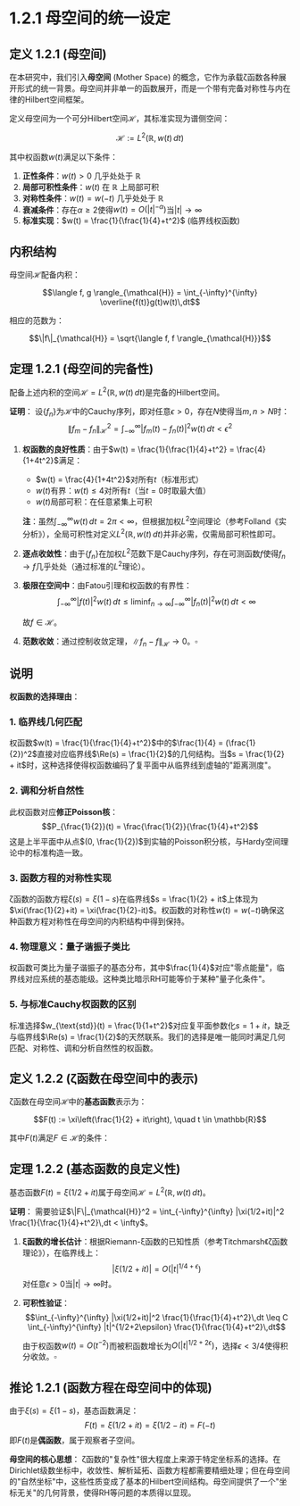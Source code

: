# 1.2.1 母空间的统一设定

## 定义 1.2.1 (母空间)

在本研究中，我们引入**母空间** (Mother Space) 的概念，它作为承载ζ函数各种展开形式的统一背景。母空间并非单一的函数展开，而是一个带有完备对称性与内在律的Hilbert空间框架。

定义母空间为一个可分Hilbert空间$\mathcal{H}$，其标准实现为谱侧空间：

$$\mathcal{H} := L^2(\mathbb{R}, w(t)\,dt)$$

其中权函数$w(t)$满足以下条件：

1. **正性条件**：$w(t) > 0$ 几乎处处于 $\mathbb{R}$
2. **局部可积性条件**：$w(t)$ 在 $\mathbb{R}$ 上局部可积
3. **对称性条件**：$w(t) = w(-t)$ 几乎处处于 $\mathbb{R}$
4. **衰减条件**：存在$\alpha \geq 2$使得$w(t) = O(|t|^{-\alpha})$当$|t| \to \infty$
5. **标准实现**：$w(t) = \frac{1}{\frac{1}{4}+t^2}$ (临界线权函数)

## 内积结构

母空间$\mathcal{H}$配备内积：

$$\langle f, g \rangle_{\mathcal{H}} = \int_{-\infty}^{\infty} \overline{f(t)}g(t)w(t)\,dt$$

相应的范数为：

$$\|f\|_{\mathcal{H}} = \sqrt{\langle f, f \rangle_{\mathcal{H}}}$$

## 定理 1.2.1 (母空间的完备性)

配备上述内积的空间$\mathcal{H} = L^2(\mathbb{R}, w(t)\,dt)$是完备的Hilbert空间。

**证明**：
设$\{f_n\}$为$\mathcal{H}$中的Cauchy序列，即对任意$\epsilon > 0$，存在$N$使得当$m,n > N$时：
$$\|f_m - f_n\|_{\mathcal{H}}^2 = \int_{-\infty}^{\infty} |f_m(t) - f_n(t)|^2 w(t)\,dt < \epsilon^2$$

1. **权函数的良好性质**：由于$w(t) = \frac{1}{\frac{1}{4}+t^2} = \frac{4}{1+4t^2}$满足：
   - $w(t) = \frac{4}{1+4t^2}$对所有$t$（标准形式）
   - $w(t)$有界：$w(t) \leq 4$对所有$t$（当$t=0$时取最大值）
   - $w(t)$局部可积：在任意紧集上可积
   
   **注**：虽然$\int_{-\infty}^{\infty} w(t)\,dt = 2\pi < \infty$，但根据加权$L^2$空间理论（参考Folland《实分析》），全局可积性对定义$L^2(\mathbb{R}, w(t)\,dt)$并非必需，仅需局部可积性即可。

2. **逐点收敛性**：由于$\{f_n\}$在加权$L^2$范数下是Cauchy序列，存在可测函数$f$使得$f_n \to f$几乎处处（通过标准的$L^2$理论）。

3. **极限在空间中**：由Fatou引理和权函数的有界性：
   $$\int_{-\infty}^{\infty} |f(t)|^2 w(t)\,dt \leq \liminf_{n \to \infty} \int_{-\infty}^{\infty} |f_n(t)|^2 w(t)\,dt < \infty$$
   
   故$f \in \mathcal{H}$。

4. **范数收敛**：通过控制收敛定理，$\|f_n - f\|_{\mathcal{H}} \to 0$。$\square$

## 说明

**权函数的选择理由**：

### 1. 临界线几何匹配
权函数$w(t) = \frac{1}{\frac{1}{4}+t^2}$中的$\frac{1}{4} = (\frac{1}{2})^2$直接对应临界线$\Re(s) = \frac{1}{2}$的几何结构。当$s = \frac{1}{2} + it$时，这种选择使得权函数编码了复平面中从临界线到虚轴的"距离测度"。

### 2. 调和分析自然性  
此权函数对应**修正Poisson核**：
$$P_{\frac{1}{2}}(t) = \frac{\frac{1}{2}}{\frac{1}{4}+t^2}$$
这是上半平面中从点$(0, \frac{1}{2})$到实轴的Poisson积分核，与Hardy空间理论中的标准构造一致。

### 3. 函数方程的对称性实现
ζ函数的函数方程$\xi(s) = \xi(1-s)$在临界线$s = \frac{1}{2} + it$上体现为$\xi(\frac{1}{2}+it) = \xi(\frac{1}{2}-it)$。权函数的对称性$w(t) = w(-t)$确保这种函数方程对称性在母空间的内积结构中得到保持。

### 4. 物理意义：量子谐振子类比
权函数可类比为量子谐振子的基态分布，其中$\frac{1}{4}$对应"零点能量"，临界线对应系统的基态能级。这种类比暗示RH可能等价于某种"量子化条件"。

### 5. 与标准Cauchy权函数的区别
标准选择$w_{\text{std}}(t) = \frac{1}{1+t^2}$对应复平面参数化$s = 1 + it$，缺乏与临界线$\Re(s) = \frac{1}{2}$的天然联系。我们的选择是唯一能同时满足几何匹配、对称性、调和分析自然性的权函数。

## 定义 1.2.2 (ζ函数在母空间中的表示)

ζ函数在母空间$\mathcal{H}$中的**基态函数**表示为：

$$F(t) := \xi\left(\frac{1}{2} + it\right), \quad t \in \mathbb{R}$$

其中$F(t)$满足$F \in \mathcal{H}$的条件：

## 定理 1.2.2 (基态函数的良定义性)

基态函数$F(t) = \xi(1/2 + it)$属于母空间$\mathcal{H} = L^2(\mathbb{R}, w(t)\,dt)$。

**证明**：
需要验证$\|F\|_{\mathcal{H}}^2 = \int_{-\infty}^{\infty} |\xi(1/2+it)|^2 \frac{1}{\frac{1}{4}+t^2}\,dt < \infty$。

1. **ξ函数的增长估计**：根据Riemann-ξ函数的已知性质（参考Titchmarsh《ζ函数理论》），在临界线上：
   $$|\xi(1/2 + it)| = O(|t|^{1/4+\epsilon})$$
   对任意$\epsilon > 0$当$|t| \to \infty$时。

2. **可积性验证**：
   $$\int_{-\infty}^{\infty} |\xi(1/2+it)|^2 \frac{1}{\frac{1}{4}+t^2}\,dt \leq C \int_{-\infty}^{\infty} |t|^{1/2+2\epsilon} \frac{1}{\frac{1}{4}+t^2}\,dt$$
   
   由于权函数$w(t) = O(t^{-2})$而被积函数增长为$O(|t|^{1/2+2\epsilon})$，选择$\epsilon < 3/4$使得积分收敛。$\square$

## 推论 1.2.1 (函数方程在母空间中的体现)

由于$\xi(s) = \xi(1-s)$，基态函数满足：
$$F(t) = \xi(1/2+it) = \xi(1/2-it) = F(-t)$$
即$F(t)$是**偶函数**，属于观察者子空间。

**母空间的核心思想**：
ζ函数的"复杂性"很大程度上来源于特定坐标系的选择。在Dirichlet级数坐标中，收敛性、解析延拓、函数方程都需要精细处理；但在母空间的"自然坐标"中，这些性质变成了基本的Hilbert空间结构。母空间提供了一个"坐标无关"的几何背景，使得RH等问题的本质得以显现。